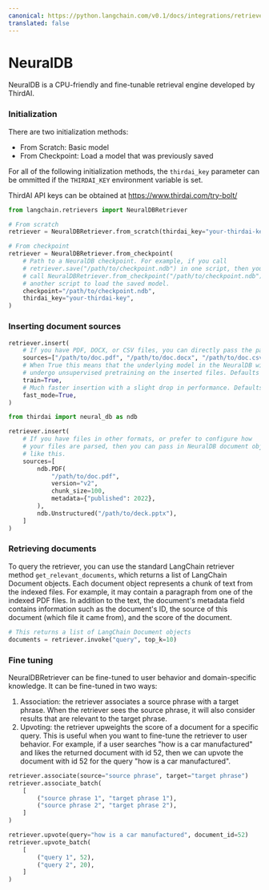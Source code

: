 ```yaml
---
canonical: https://python.langchain.com/v0.1/docs/integrations/retrievers/thirdai_neuraldb
translated: false
---
```


# **NeuralDB**

NeuralDB is a CPU-friendly and fine-tunable retrieval engine developed by ThirdAI.

### **Initialization**

There are two initialization methods:
- From Scratch: Basic model
- From Checkpoint: Load a model that was previously saved

For all of the following initialization methods, the `thirdai_key` parameter can be ommitted if the `THIRDAI_KEY` environment variable is set.

ThirdAI API keys can be obtained at https://www.thirdai.com/try-bolt/

```python
from langchain.retrievers import NeuralDBRetriever

# From scratch
retriever = NeuralDBRetriever.from_scratch(thirdai_key="your-thirdai-key")

# From checkpoint
retriever = NeuralDBRetriever.from_checkpoint(
    # Path to a NeuralDB checkpoint. For example, if you call
    # retriever.save("/path/to/checkpoint.ndb") in one script, then you can
    # call NeuralDBRetriever.from_checkpoint("/path/to/checkpoint.ndb") in
    # another script to load the saved model.
    checkpoint="/path/to/checkpoint.ndb",
    thirdai_key="your-thirdai-key",
)
```

### **Inserting document sources**

```python
retriever.insert(
    # If you have PDF, DOCX, or CSV files, you can directly pass the paths to the documents
    sources=["/path/to/doc.pdf", "/path/to/doc.docx", "/path/to/doc.csv"],
    # When True this means that the underlying model in the NeuralDB will
    # undergo unsupervised pretraining on the inserted files. Defaults to True.
    train=True,
    # Much faster insertion with a slight drop in performance. Defaults to True.
    fast_mode=True,
)

from thirdai import neural_db as ndb

retriever.insert(
    # If you have files in other formats, or prefer to configure how
    # your files are parsed, then you can pass in NeuralDB document objects
    # like this.
    sources=[
        ndb.PDF(
            "/path/to/doc.pdf",
            version="v2",
            chunk_size=100,
            metadata={"published": 2022},
        ),
        ndb.Unstructured("/path/to/deck.pptx"),
    ]
)
```

### **Retrieving documents**

To query the retriever, you can use the standard LangChain retriever method `get_relevant_documents`, which returns a list of LangChain Document objects. Each document object represents a chunk of text from the indexed files. For example, it may contain a paragraph from one of the indexed PDF files. In addition to the text, the document's metadata field contains information such as the document's ID, the source of this document (which file it came from), and the score of the document.

```python
# This returns a list of LangChain Document objects
documents = retriever.invoke("query", top_k=10)
```

### **Fine tuning**

NeuralDBRetriever can be fine-tuned to user behavior and domain-specific knowledge. It can be fine-tuned in two ways:
1. Association: the retriever associates a source phrase with a target phrase. When the retriever sees the source phrase, it will also consider results that are relevant to the target phrase.
2. Upvoting: the retriever upweights the score of a document for a specific query. This is useful when you want to fine-tune the retriever to user behavior. For example, if a user searches "how is a car manufactured" and likes the returned document with id 52, then we can upvote the document with id 52 for the query "how is a car manufactured".

```python
retriever.associate(source="source phrase", target="target phrase")
retriever.associate_batch(
    [
        ("source phrase 1", "target phrase 1"),
        ("source phrase 2", "target phrase 2"),
    ]
)

retriever.upvote(query="how is a car manufactured", document_id=52)
retriever.upvote_batch(
    [
        ("query 1", 52),
        ("query 2", 20),
    ]
)
```